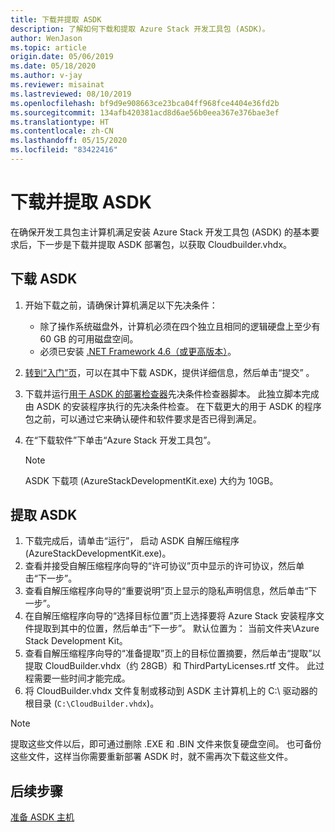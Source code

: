 ```yaml
---
title: 下载并提取 ASDK
description: 了解如何下载和提取 Azure Stack 开发工具包 (ASDK)。
author: WenJason
ms.topic: article
origin.date: 05/06/2019
ms.date: 05/18/2020
ms.author: v-jay
ms.reviewer: misainat
ms.lastreviewed: 08/10/2019
ms.openlocfilehash: bf9d9e908663ce23bca04ff968fce4404e36fd2b
ms.sourcegitcommit: 134afb420381acd8d6ae56b0eea367e376bae3ef
ms.translationtype: HT
ms.contentlocale: zh-CN
ms.lasthandoff: 05/15/2020
ms.locfileid: "83422416"
---
```

# <a name="download-and-extract-the-asdk"></a>下载并提取 ASDK
在确保开发工具包主计算机满足安装 Azure Stack 开发工具包 (ASDK) 的基本要求后，下一步是下载并提取 ASDK 部署包，以获取 Cloudbuilder.vhdx。

## <a name="download-the-asdk"></a>下载 ASDK
1. 开始下载之前，请确保计算机满足以下先决条件：

   - 除了操作系统磁盘外，计算机必须在四个独立且相同的逻辑硬盘上至少有 60 GB 的可用磁盘空间。
   - 必须已安装 [.NET Framework 4.6（或更高版本）](https://dotnet.microsoft.com/download/dotnet-framework-runtime/net46)。

2. [转到“入门”页](https://azure.microsoft.com/overview/azure-stack/try/?v=try)，可以在其中下载 ASDK，提供详细信息，然后单击“提交”  。
3. 下载并运行[用于 ASDK 的部署检查器](https://go.microsoft.com/fwlink/?LinkId=828735&clcid=0x409)先决条件检查器脚本。 此独立脚本完成由 ASDK 的安装程序执行的先决条件检查。 在下载更大的用于 ASDK 的程序包之前，可以通过它来确认硬件和软件要求是否已得到满足。
4. 在“下载软件”下单击“Azure Stack 开发工具包”。  

   > [!NOTE]
   > ASDK 下载项 (AzureStackDevelopmentKit.exe) 大约为 10GB。

## <a name="extract-the-asdk"></a>提取 ASDK
1. 下载完成后，请单击“运行”，  启动 ASDK 自解压缩程序 (AzureStackDevelopmentKit.exe)。
2. 查看并接受自解压缩程序向导的“许可协议”页中显示的许可协议，然后单击“下一步”。  
3. 查看自解压缩程序向导的“重要说明”页上显示的隐私声明信息，然后单击“下一步”。  
4. 在自解压缩程序向导的“选择目标位置”页上选择要将 Azure Stack 安装程序文件提取到其中的位置，然后单击“下一步”。   默认位置为：  当前文件夹\Azure Stack Development Kit。 
5. 查看自解压缩程序向导的“准备提取”页上的目标位置摘要，然后单击“提取”以提取 CloudBuilder.vhdx（约 28GB）和 ThirdPartyLicenses.rtf 文件。   此过程需要一些时间才能完成。
6. 将 CloudBuilder.vhdx 文件复制或移动到 ASDK 主计算机上的 C:\ 驱动器的根目录 (`C:\CloudBuilder.vhdx`)。

> [!NOTE]
> 提取这些文件以后，即可通过删除 .EXE 和 .BIN 文件来恢复硬盘空间。 也可备份这些文件，这样当你需要重新部署 ASDK 时，就不需再次下载这些文件。


## <a name="next-steps"></a>后续步骤
[准备 ASDK 主机](asdk-prepare-host.md)
